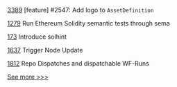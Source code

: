 
[3389](https://github.com/hyperledger/iroha/pull/3389) [feature] #2547: Add logo to `AssetDefinition`

[1279](https://github.com/hyperledger/solang/pull/1279) Run Ethereum Solidity semantic tests through sema

[173](https://github.com/hyperledger-labs/yui-ibc-solidity/pull/173) Introduce solhint

[1637](https://github.com/hyperledger/indy-plenum/pull/1637) Trigger Node Update

[1812](https://github.com/hyperledger/indy-node/pull/1812) Repo Dispatches and dispatchable WF-Runs


[See more >>>](https://start-here.hyperledger.org/pull-requests)
